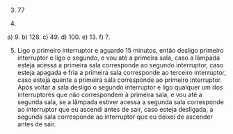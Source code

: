 3) 77

4)
a) 9.
b) 128.
c) 49.
d) 100.
e) 13.
f) ?.

5) Ligo o primeiro interruptor e aguardo 15 minutos, então desligo primeiro interruptor e ligo o segundo, e vou até a primeira sala, caso a lâmpada esteja acessa a primeira sala corresponde ao segundo interruptor, caso esteja apagada e fria a primeira sala corresponde ao terceiro interruptor, caso esteja quente a primeira sala corresponde ao primeiro interruptor. Após voltar a sala desligo o segundo interruptor e ligo qualquer um dos interruptores que não correspondem à primeira sala, e vou até a segunda sala, se a lâmpada estiver acessa a segunda sala corresponde ao interruptor que eu ascendi antes de sair, caso esteja desligada, a segunda sala corresponde ao interruptor que eu deixei de ascender antes de sair.
